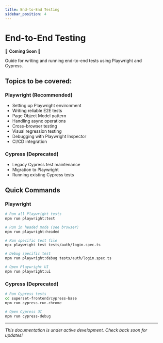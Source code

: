 ```yaml
---
title: End-to-End Testing
sidebar_position: 4
---
```


<!--
Licensed to the Apache Software Foundation (ASF) under one
or more contributor license agreements.  See the NOTICE file
distributed with this work for additional information
regarding copyright ownership.  The ASF licenses this file
to you under the Apache License, Version 2.0 (the
"License"); you may not use this file except in compliance
with the License.  You may obtain a copy of the License at

  http://www.apache.org/licenses/LICENSE-2.0

Unless required by applicable law or agreed to in writing,
software distributed under the License is distributed on an
"AS IS" BASIS, WITHOUT WARRANTIES OR CONDITIONS OF ANY
KIND, either express or implied.  See the License for the
specific language governing permissions and limitations
under the License.
-->

# End-to-End Testing

🚧 **Coming Soon** 🚧

Guide for writing and running end-to-end tests using Playwright and Cypress.

## Topics to be covered:

### Playwright (Recommended)
- Setting up Playwright environment
- Writing reliable E2E tests
- Page Object Model pattern
- Handling async operations
- Cross-browser testing
- Visual regression testing
- Debugging with Playwright Inspector
- CI/CD integration

### Cypress (Deprecated)
- Legacy Cypress test maintenance
- Migration to Playwright
- Running existing Cypress tests

## Quick Commands

### Playwright
```bash
# Run all Playwright tests
npm run playwright:test

# Run in headed mode (see browser)
npm run playwright:headed

# Run specific test file
npx playwright test tests/auth/login.spec.ts

# Debug specific test
npm run playwright:debug tests/auth/login.spec.ts

# Open Playwright UI
npm run playwright:ui
```

### Cypress (Deprecated)
```bash
# Run Cypress tests
cd superset-frontend/cypress-base
npm run cypress-run-chrome

# Open Cypress UI
npm run cypress-debug
```

---

*This documentation is under active development. Check back soon for updates!*
